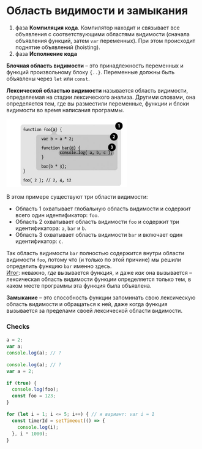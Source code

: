 # Область видимости и замыкания

1. фаза **Компиляция кода**. Компилятор находит и связывает все объявления с соответствующими областями видимости (сначала объявления функций, затем `var` переменных). При этом происходит поднятие объявлений (hoisting).
2. фаза **Исполнение кода**

**Блочная область видимости** – это принадлежность переменных и функций произвольному блоку `{..}`. Переменные должны быть объявлены через `let` или `const`.

**Лексической областью видимости** называется область видимости, определяемая на стадии лексического анализа. Другими словами, она определяется тем, где вы разместили переменные, функции и блоки видимости во время написания программы.

![Lexical scope](./data/lexical-scope.png)

В этом примере существуют три области видимости:

- Область 1 охватывает глобальную область видимости и содержит всего один идентификатор: `foo`.
- Область 2 охватывает область видимости `foo` и содержит три идентификатора: `a`, `bar` и `b`.
- Область 3 охватывает область видимости `bar` и включает один идентификатор: `c`.

Так область видимости `bar` полностью содержится внутри области видимости `foo`, потому что (и только по этой причине) мы решили определить функцию `bar` именно здесь.  
<span style="text-decoration:underline;">Итог</span>: неважно, _где_ вызывается функция, и даже _как_ она вызывается – лексическая область видимости функции определяется только тем, в каком месте программы эта функция была объявлена.

**Замыкание** – это способность функции запоминать свою лексическую область видимости и обращаться к ней, даже когда функция вызывается за пределами своей лексической области видимости.

### Checks

```js
a = 2;
var a;
console.log(a); // ?
```

```js
console.log(a); // ?
var a = 2;
```

```js
if (true) {
  console.log(foo);
  const foo = 123;
}
```

```js
for (let i = 1; i <= 5; i++) { // и вариант: var i = 1 
  const timerId = setTimeout(() => {
    console.log(i);
  }, i * 1000);
}
```
